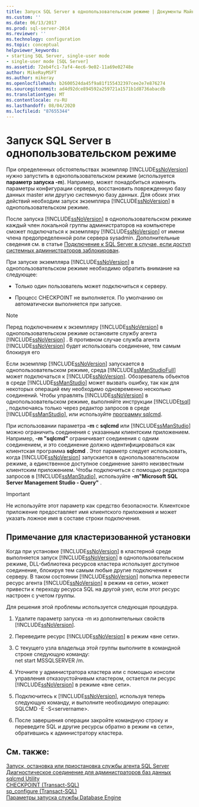 ```yaml
---
title: Запуск SQL Server в однопользовательском режиме | Документы Майкрософт
ms.custom: ''
ms.date: 06/13/2017
ms.prod: sql-server-2014
ms.reviewer: ''
ms.technology: configuration
ms.topic: conceptual
helpviewer_keywords:
- starting SQL Server, single-user mode
- single-user mode [SQL Server]
ms.assetid: 72eb4fc1-7af4-4ec6-9e02-11a69e02748e
author: MikeRayMSFT
ms.author: mikeray
ms.openlocfilehash: b2600524da45f9a81f155432397cee2e7e876274
ms.sourcegitcommit: ad4d92dce894592a259721a1571b1d8736abacdb
ms.translationtype: MT
ms.contentlocale: ru-RU
ms.lasthandoff: 08/04/2020
ms.locfileid: "87655344"
---
```

# <a name="start-sql-server-in-single-user-mode"></a>Запуск SQL Server в однопользовательском режиме
  При определенных обстоятельствах экземпляр [!INCLUDE[ssNoVersion](../../includes/ssnoversion-md.md)] нужно запустить в однопользовательском режиме (используется **параметр запуска -m**). Например, может понадобиться изменить параметры конфигурации сервера, восстановить поврежденную базу данных master или другую системную базу данных. Для обоих этих действий необходим запуск экземпляра [!INCLUDE[ssNoVersion](../../includes/ssnoversion-md.md)] в однопользовательском режиме.  
  
 После запуска [!INCLUDE[ssNoVersion](../../includes/ssnoversion-md.md)] в однопользовательском режиме каждый член локальной группы администраторов на компьютере сможет подключаться к экземпляру [!INCLUDE[ssNoVersion](../../includes/ssnoversion-md.md)] от имени члена предопределенной роли сервера sysadmin. Дополнительные сведения см. в статье [Подключение к SQL Server в случае, если доступ системных администраторов заблокирован](connect-to-sql-server-when-system-administrators-are-locked-out.md).  
  
 При запуске экземпляра [!INCLUDE[ssNoVersion](../../includes/ssnoversion-md.md)] в однопользовательском режиме необходимо обратить внимание на следующее:  
  
-   Только один пользователь может подключиться к серверу.  
  
-   Процесс CHECKPOINT не выполняется. По умолчанию он автоматически выполняется при запуске.  
  
> [!NOTE]  
>  Перед подключением к экземпляру [!INCLUDE[ssNoVersion](../../includes/ssnoversion-md.md)] в однопользовательском режиме остановите службу агента [!INCLUDE[ssNoVersion](../../includes/ssnoversion-md.md)] . В противном случае служба агента [!INCLUDE[ssNoVersion](../../includes/ssnoversion-md.md)] будет использовать соединение, тем самым блокируя его  
  
 Если экземпляр [!INCLUDE[ssNoVersion](../../includes/ssnoversion-md.md)] запускается в однопользовательском режиме, среда [!INCLUDE[ssManStudioFull](../../includes/ssmanstudiofull-md.md)] может подключаться к [!INCLUDE[ssNoVersion](../../includes/ssnoversion-md.md)]. Обозреватель объектов в среде [!INCLUDE[ssManStudio](../../includes/ssmanstudio-md.md)] может вызвать ошибку, так как для некоторых операций ему необходимо одновременно несколько соединений. Чтобы управлять [!INCLUDE[ssNoVersion](../../includes/ssnoversion-md.md)] в однопользовательском режиме, выполняйте инструкции [!INCLUDE[tsql](../../includes/tsql-md.md)] , подключаясь только через редактор запросов в среде [!INCLUDE[ssManStudio](../../includes/ssmanstudio-md.md)], или используйте [программу sqlcmd](../../tools/sqlcmd-utility.md).  
  
 При использовании параметра **-m** с **sqlcmd** или [!INCLUDE[ssManStudio](../../includes/ssmanstudio-md.md)] можно ограничить соединения с указанным клиентским приложением. Например, **-m "sqlcmd"** ограничивает соединения с одним соединением, и это соединение должно идентифицироваться как клиентская программа **sqlcmd** . Этот параметр следует использовать, когда [!INCLUDE[ssNoVersion](../../includes/ssnoversion-md.md)] запускается в однопользовательском режиме, а единственное доступное соединение занято неизвестным клиентским приложением. Чтобы подключиться с помощью редактора запросов в [!INCLUDE[ssManStudio](../../includes/ssmanstudio-md.md)], используйте **-m"Microsoft SQL Server Management Studio - Query"** .  
  
> [!IMPORTANT]  
>  Не используйте этот параметр как средство безопасности. Клиентское приложение предоставляет имя клиентского приложения и может указать ложное имя в составе строки подключения.  
  
## <a name="note-for-clustered-installations"></a>Примечание для кластеризованной установки  
 Когда при установке [!INCLUDE[ssNoVersion](../../includes/ssnoversion-md.md)] в кластерной среде выполняется запуск [!INCLUDE[ssNoVersion](../../includes/ssnoversion-md.md)] в однопользовательском режиме, DLL-библиотека ресурсов кластера использует доступное соединение, блокируя тем самым любые другие подключения к серверу. В таком состоянии [!INCLUDE[ssNoVersion](../../includes/ssnoversion-md.md)] попытка перевести ресурс агента [!INCLUDE[ssNoVersion](../../includes/ssnoversion-md.md)] в режим «в сети», может привести к переходу ресурса SQL на другой узел, если этот ресурс настроен с учетом группы.  
  
 Для решения этой проблемы используется следующая процедура.  
  
1.  Удалите параметр запуска -m из дополнительных свойств [!INCLUDE[ssNoVersion](../../includes/ssnoversion-md.md)].  
  
2.  Переведите ресурс [!INCLUDE[ssNoVersion](../../includes/ssnoversion-md.md)] в режим «вне сети».  
  
3.  С текущего узла владельца этой группы выполните в командной строке следующую команду:  
    net start MSSQLSERVER /m.  
  
4.  Уточните у администратора кластера или с помощью консоли управления отказоустойчивым кластером, остается ли ресурс [!INCLUDE[ssNoVersion](../../includes/ssnoversion-md.md)] в режиме «вне сети».  
  
5.  Подключитесь к [!INCLUDE[ssNoVersion](../../includes/ssnoversion-md.md)], используя теперь следующую команду, и выполните необходимую операцию: SQLCMD -E -S\<servername>.  
  
6.  После завершения операции закройте командную строку и переведите SQL и другие ресурсы обратно в режим «в сети», обратившись к администратору кластера.  
  
## <a name="see-also"></a>См. также:  
 [Запуск, остановка или приостановка службы агента SQL Server](../../ssms/agent/start-stop-or-pause-the-sql-server-agent-service.md)   
 [Диагностическое соединение для администраторов баз данных](diagnostic-connection-for-database-administrators.md)   
 [sqlcmd Utility](../../tools/sqlcmd-utility.md)   
 [CHECKPOINT (Transact-SQL)](/sql/t-sql/language-elements/checkpoint-transact-sql)   
 [sp_configure (Transact-SQL)](/sql/relational-databases/system-stored-procedures/sp-configure-transact-sql)   
 [Параметры запуска службы Database Engine](database-engine-service-startup-options.md)  
  
  
